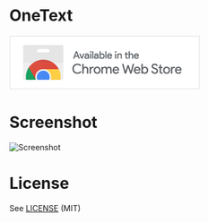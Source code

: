 # OneText

[![OneText on Chrome Web Store](https://github.com/irfanfadilah/OneText/blob/master/webstore.png)](https://chrome.google.com/webstore/detail/onetext/pgcnnnmfmgkclpoejgddkplpmfhjgjdg)

# Screenshot

![Screenshot](https://lh3.googleusercontent.com/uGK1rseSVEOd--4xo5h35f6JgdwpniXn2LszICSsce6sMCzN5CKYFVDPEx2cd5l_fOdtZm6iocUFGBvK2GaqNBB8stw=w640-h400-e365-rj-sc0x00ffffff)

# License

See [LICENSE](https://github.com/irfanfadilah/OneText/blob/master/LICENSE) (MIT)
